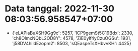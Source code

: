 # Data tanggal: 2022-11-30 08:03:56.958547+07:00

* {'eLAPiaBuXSH9Gg9c': 5257, 'lCP9gemSt5C19Bdx': 2330, 'ch8OlmxNQbL2OD8Y': 4578, 'ZiE0ylf4yCzuOGSu': 1931, 'j58DV4hildEzopm2': 8503, 'sQEaspeTsXHbvvKH': 4425}
